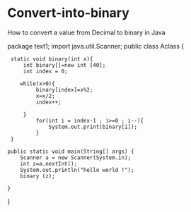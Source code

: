 # Convert-into-binary
How to convert a value from Decimal to binary in Java

package text1;
import java.util.Scanner;
public class Aclass {

	 static void binary(int x){
		 int binary[]=new int [40];
		 int index = 0;
		 
		while(x>0){
			 binary[index]=x%2;
			 x=x/2;
			 index++;
			 
		 }
			 for(int i = index-1 ; i>=0 ; i--){
				 System.out.print(binary[i]);
			 }                                    
	 }
 
	public static void main(String[] args) {
		Scanner a = new Scanner(System.in);
		int z=a.nextInt();
		System.out.println("hello world !");
		binary (z);

	}

} 
